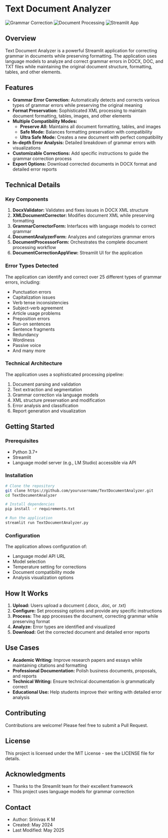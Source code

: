 # Text Document Analyzer
![Grammar Correction](https://img.shields.io/badge/Grammar-Correction-blue)
![Document Processing](https://img.shields.io/badge/Document-Processing-green)
![Streamlit App](https://img.shields.io/badge/Streamlit-App-red)

## Overview

Text Document Analyzer is a powerful Streamlit application for correcting grammar in documents while preserving formatting. The application uses language models to analyze and correct grammar errors in DOCX, DOC, and TXT files while maintaining the original document structure, formatting, tables, and other elements.

## Features

- **Grammar Error Correction:** Automatically detects and corrects various types of grammar errors while preserving the original meaning
- **Format Preservation:** Sophisticated XML processing to maintain document formatting, tables, images, and other elements
- **Multiple Compatibility Modes:**
  - **Preserve All:** Maintains all document formatting, tables, and images
  - **Safe Mode:** Balances formatting preservation with compatibility
  - **Ultra Safe Mode:** Creates a new document with perfect compatibility
- **In-depth Error Analysis:** Detailed breakdown of grammar errors with visualizations
- **Customizable Corrections:** Add specific instructions to guide the grammar correction process
- **Export Options:** Download corrected documents in DOCX format and detailed error reports

## Technical Details

### Key Components

1. **DocxValidator:** Validates and fixes issues in DOCX XML structure
2. **XMLDocumentCorrector:** Modifies document XML while preserving formatting
3. **GrammarCorrectorForm:** Interfaces with language models to correct grammar
4. **DocumentAnalyzerForm:** Analyzes and categorizes grammar errors
5. **DocumentProcessorForm:** Orchestrates the complete document processing workflow
6. **DocumentCorrectionAppView:** Streamlit UI for the application

### Error Types Detected

The application can identify and correct over 25 different types of grammar errors, including:
- Punctuation errors
- Capitalization issues
- Verb tense inconsistencies
- Subject-verb agreement
- Article usage problems
- Preposition errors
- Run-on sentences
- Sentence fragments
- Redundancy
- Wordiness
- Passive voice
- And many more

### Technical Architecture

The application uses a sophisticated processing pipeline:
1. Document parsing and validation
2. Text extraction and segmentation
3. Grammar correction via language models
4. XML structure preservation and modification
5. Error analysis and classification
6. Report generation and visualization

## Getting Started

### Prerequisites

- Python 3.7+
- Streamlit
- Language model server (e.g., LM Studio) accessible via API

### Installation

```bash
# Clone the repository
git clone https://github.com/yourusername/TextDocumentAnalyzer.git
cd TextDocumentAnalyzer

# Install dependencies
pip install -r requirements.txt

# Run the application
streamlit run TextDocumentAnalyzer.py
```

### Configuration

The application allows configuration of:
- Language model API URL
- Model selection
- Temperature setting for corrections
- Document compatibility mode
- Analysis visualization options

## How It Works

1. **Upload:** Users upload a document (.docx, .doc, or .txt)
2. **Configure:** Set processing options and provide any specific instructions
3. **Process:** The app processes the document, correcting grammar while preserving format
4. **Analyze:** Error types are identified and visualized
5. **Download:** Get the corrected document and detailed error reports

## Use Cases

- **Academic Writing:** Improve research papers and essays while maintaining citations and formatting
- **Professional Documentation:** Polish business documents, proposals, and reports
- **Technical Writing:** Ensure technical documentation is grammatically correct
- **Educational Use:** Help students improve their writing with detailed error analysis

## Contributing

Contributions are welcome! Please feel free to submit a Pull Request.

## License

This project is licensed under the MIT License - see the LICENSE file for details.

## Acknowledgments

- Thanks to the Streamlit team for their excellent framework
- This project uses language models for grammar correction

## Contact

- Author: Srinivas K M
- Created: May 2024
- Last Modified: May 2025
